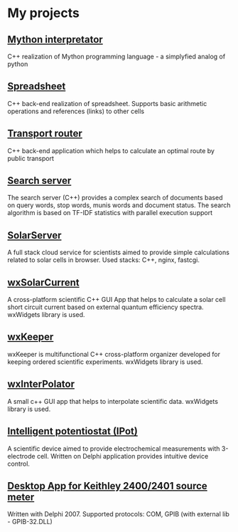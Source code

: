 # My projects

## [Mython interpretator](https://github.com/kudryashovda/mython)
C++ realization of Mython programming language - a simplyfied analog of python

## [Spreadsheet](https://github.com/kudryashovda/spreadsheet)
C++ back-end realization of spreadsheet. Supports basic arithmetic operations and references (links) to other cells

## [Transport router](https://github.com/kudryashovda/transport_router)
C++ back-end application which helps to calculate an optimal route by public transport

## [Search server](https://github.com/kudryashovda/search_server)
The search server (C++) provides a complex search of documents based on query words, stop words, munis words and document status. The search algorithm is based on TF-IDF statistics with parallel execution support

## [SolarServer](https://renelab.ru/solar/)
A full stack cloud service for scientists aimed to provide simple calculations related to solar cells in browser. Used stacks: C++, nginx, fastcgi.

## [wxSolarCurrent](https://github.com/kudryashovda/wxSolarCurrent)
A cross-platform scientific C++ GUI App that helps to calculate a solar cell short circuit current based on external quantum efficiency spectra. wxWidgets library is used.

## [wxKeeper](https://github.com/kudryashovda/wxKeeper)
wxKeeper is multifunctional C++ cross-platform organizer developed for keeping ordered scientific experiments. wxWidgets library is used.

## [wxInterPolator](https://github.com/kudryashovda/wxInterPolator)
A small c++ GUI app that helps to interpolate scientific data. wxWidgets library is used.

## [Intelligent potentiostat (IPot)](https://github.com/kudryashovda/ipot)
A scientific device aimed to provide electrochemical measurements with 3-electrode cell. Written on Delphi application provides intuitive device control.

## [Desktop App for Keithley 2400/2401 source meter](https://github.com/kudryashovda/Keithley_2400x_IV)
Written with Delphi 2007. Supported protocols: COM, GPIB (with external lib - GPIB-32.DLL)
